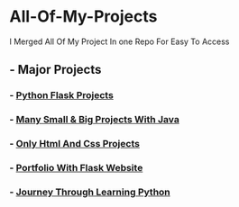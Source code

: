 # All-Of-My-Projects
I Merged All Of My Project In one Repo For Easy To Access


## - Major Projects
  ### - [Python Flask Projects](https://github.com/Abhijeet213/Project)
  ### - [Many Small & Big Projects With Java](http://github.com/Abhijeet213/Code-in-java)
  ### - [Only Html And Css Projects](https://github.com/Abhijeet213/Web-Dev-PROJECTS)
  ### - [Portfolio With Flask Website](https://github.com/Abhijeet213/Portfolio-Flask)
  ### - [Journey Through Learning Python](https://github.com/Abhijeet213/Python)
